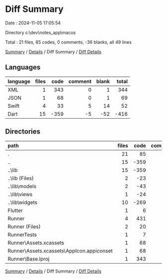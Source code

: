 # Diff Summary

Date : 2024-11-05 17:05:54

Directory c:\\dev\\notes_app\\macos

Total : 21 files,  85 codes, 0 comments, -36 blanks, all 49 lines

[Summary](results.md) / [Details](details.md) / Diff Summary / [Diff Details](diff-details.md)

## Languages
| language | files | code | comment | blank | total |
| :--- | ---: | ---: | ---: | ---: | ---: |
| XML | 1 | 343 | 0 | 1 | 344 |
| JSON | 1 | 68 | 0 | 1 | 69 |
| Swift | 4 | 33 | 5 | 14 | 52 |
| Dart | 15 | -359 | -5 | -52 | -416 |

## Directories
| path | files | code | comment | blank | total |
| :--- | ---: | ---: | ---: | ---: | ---: |
| . | 21 | 85 | 0 | -36 | 49 |
| .. | 15 | -359 | -5 | -52 | -416 |
| ..\\lib | 15 | -359 | -5 | -52 | -416 |
| ..\\lib (Files) | 2 | -23 | 0 | -6 | -29 |
| ..\\lib\\models | 2 | -43 | -4 | -12 | -59 |
| ..\\lib\\views | 1 | -24 | 0 | -3 | -27 |
| ..\\lib\\widgets | 10 | -269 | -1 | -31 | -301 |
| Flutter | 1 | 6 | 3 | 4 | 13 |
| Runner | 4 | 431 | 0 | 8 | 439 |
| Runner (Files) | 2 | 20 | 0 | 6 | 26 |
| RunnerTests | 1 | 7 | 2 | 4 | 13 |
| Runner\\Assets.xcassets | 1 | 68 | 0 | 1 | 69 |
| Runner\\Assets.xcassets\\AppIcon.appiconset | 1 | 68 | 0 | 1 | 69 |
| Runner\\Base.lproj | 1 | 343 | 0 | 1 | 344 |

[Summary](results.md) / [Details](details.md) / Diff Summary / [Diff Details](diff-details.md)